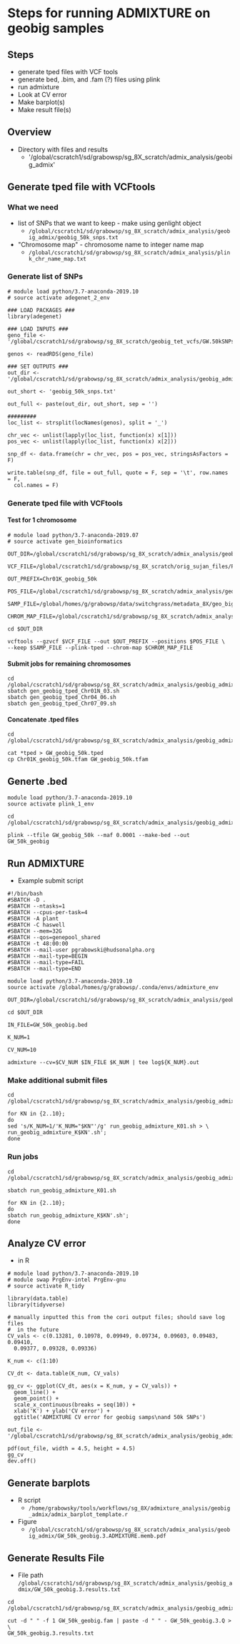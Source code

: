 # Steps for running ADMIXTURE on geobig samples

## Steps
* generate tped files with VCF tools
* generate bed, .bim, and .fam (?) files using plink
* run admixture
* Look at CV error
* Make barplot(s)
* Make result file(s)

## Overview
* Directory with files and results
  * '/global/cscratch1/sd/grabowsp/sg_8X_scratch/admix_analysis/geobig_admix'

## Generate tped file with VCFtools
### What we need
* list of SNPs that we want to keep - make using genlight object
  * `/global/cscratch1/sd/grabowsp/sg_8X_scratch/admix_analysis/geobig_admix/geobig_50k_snps.txt`
* "Chromosome map" - chromosome name to integer name map
  * `/global/cscratch1/sd/grabowsp/sg_8X_scratch/admix_analysis/plink_chr_name_map.txt`

### Generate list of SNPs
```
# module load python/3.7-anaconda-2019.10
# source activate adegenet_2_env

### LOAD PACKAGES ###
library(adegenet)

### LOAD INPUTS ###
geno_file <- '/global/cscratch1/sd/grabowsp/sg_8X_scratch/geobig_tet_vcfs/GW.50kSNPs.tetrasomic.CDS.geobig.genlight.rds'

genos <- readRDS(geno_file)

### SET OUTPUTS ###
out_dir <- '/global/cscratch1/sd/grabowsp/sg_8X_scratch/admix_analysis/geobig_admix/'

out_short <- 'geobig_50k_snps.txt'

out_full <- paste(out_dir, out_short, sep = '')

#########
loc_list <- strsplit(locNames(genos), split = '_')

chr_vec <- unlist(lapply(loc_list, function(x) x[1]))
pos_vec <- unlist(lapply(loc_list, function(x) x[2]))

snp_df <- data.frame(chr = chr_vec, pos = pos_vec, stringsAsFactors = F)

write.table(snp_df, file = out_full, quote = F, sep = '\t', row.names = F,
  col.names = F)

```
### Generate tped file with VCFtools
#### Test for 1 chromosome
```
# module load python/3.7-anaconda-2019.07
# source activate gen_bioinformatics

OUT_DIR=/global/cscratch1/sd/grabowsp/sg_8X_scratch/admix_analysis/geobig_admix

VCF_FILE=/global/cscratch1/sd/grabowsp/sg_8X_scratch/orig_sujan_files/Pvirgatum_1070g_Chr01K.snp.sort.norepeats.vcf.gz

OUT_PREFIX=Chr01K_geobig_50k

POS_FILE=/global/cscratch1/sd/grabowsp/sg_8X_scratch/admix_analysis/geobig_admix/geobig_50k_snps.txt

SAMP_FILE=/global/homes/g/grabowsp/data/switchgrass/metadata_8X/geo_big_names.txt

CHROM_MAP_FILE=/global/cscratch1/sd/grabowsp/sg_8X_scratch/admix_analysis/plink_chr_name_map.txt

cd $OUT_DIR

vcftools --gzvcf $VCF_FILE --out $OUT_PREFIX --positions $POS_FILE \
--keep $SAMP_FILE --plink-tped --chrom-map $CHROM_MAP_FILE

```
#### Submit jobs for remaining chromosomes
```
cd /global/cscratch1/sd/grabowsp/sg_8X_scratch/admix_analysis/geobig_admix
sbatch gen_geobig_tped_Chr01N_03.sh
sbatch gen_geobig_tped_Chr04_06.sh
sbatch gen_geobig_tped_Chr07_09.sh
```
#### Concatenate .tped files
```
cd /global/cscratch1/sd/grabowsp/sg_8X_scratch/admix_analysis/geobig_admix

cat *tped > GW_geobig_50k.tped
cp Chr01K_geobig_50k.tfam GW_geobig_50k.tfam
```

## Generte .bed
```
module load python/3.7-anaconda-2019.10
source activate plink_1_env

cd /global/cscratch1/sd/grabowsp/sg_8X_scratch/admix_analysis/geobig_admix

plink --tfile GW_geobig_50k --maf 0.0001 --make-bed --out GW_50k_geobig
```

## Run ADMIXTURE
* Example submit script
```
#!/bin/bash
#SBATCH -D .
#SBATCH --ntasks=1
#SBATCH --cpus-per-task=4
#SBATCH -A plant
#SBATCH -C haswell
#SBATCH --mem=32G
#SBATCH --qos=genepool_shared
#SBATCH -t 48:00:00
#SBATCH --mail-user pgrabowski@hudsonalpha.org
#SBATCH --mail-type=BEGIN
#SBATCH --mail-type=FAIL
#SBATCH --mail-type=END

module load python/3.7-anaconda-2019.10
source activate /global/homes/g/grabowsp/.conda/envs/admixture_env

OUT_DIR=/global/cscratch1/sd/grabowsp/sg_8X_scratch/admix_analysis/geobig_admix

cd $OUT_DIR

IN_FILE=GW_50k_geobig.bed

K_NUM=1

CV_NUM=10

admixture --cv=$CV_NUM $IN_FILE $K_NUM | tee log${K_NUM}.out

```
### Make additional submit files
```
cd /global/cscratch1/sd/grabowsp/sg_8X_scratch/admix_analysis/geobig_admix

for KN in {2..10};
do
sed 's/K_NUM=1/'K_NUM="$KN"'/g' run_geobig_admixture_K01.sh > \
run_geobig_admixture_K$KN'.sh';
done

```
### Run jobs
```
cd /global/cscratch1/sd/grabowsp/sg_8X_scratch/admix_analysis/geobig_admix

sbatch run_geobig_admixture_K01.sh

for KN in {2..10};
do
sbatch run_geobig_admixture_K$KN'.sh';
done
```

## Analyze CV error
* in R
```
# module load python/3.7-anaconda-2019.10
# module swap PrgEnv-intel PrgEnv-gnu
# source activate R_tidy

library(data.table)
library(tidyverse)

# manually inputted this from the cori output files; should save log files
#  in the future
CV_vals <- c(0.13281, 0.10978, 0.09949, 0.09734, 0.09603, 0.09483, 0.09410, 
  0.09377, 0.09328, 0.09336)

K_num <- c(1:10)

CV_dt <- data.table(K_num, CV_vals)

gg_cv <- ggplot(CV_dt, aes(x = K_num, y = CV_vals)) +
  geom_line() +
  geom_point() +
  scale_x_continuous(breaks = seq(10)) +
  xlab('K') + ylab('CV error') +
  ggtitle('ADMIXTURE CV error for geobig samps\nand 50k SNPs')

out_file <- '/global/cscratch1/sd/grabowsp/sg_8X_scratch/admix_analysis/geobig_admix/geobig_50k_CV_error.pdf'

pdf(out_file, width = 4.5, height = 4.5)
gg_cv
dev.off()
```

## Generate barplots
* R script
  * `/home/grabowsky/tools/workflows/sg_8X/admixture_analysis/geobig_admix/admix_barplot_template.r`
* Figure
  * `/global/cscratch1/sd/grabowsp/sg_8X_scratch/admix_analysis/geobig_admix/GW_50k_geobig.3.ADMIXTURE.memb.pdf`

## Generate Results File
* File path
  `/global/cscratch1/sd/grabowsp/sg_8X_scratch/admix_analysis/geobig_admix/GW_50k_geobig.3.results.txt`
```
cd /global/cscratch1/sd/grabowsp/sg_8X_scratch/admix_analysis/geobig_admix/

cut -d " " -f 1 GW_50k_geobig.fam | paste -d " " - GW_50k_geobig.3.Q > \
GW_50k_geobig.3.results.txt
```




